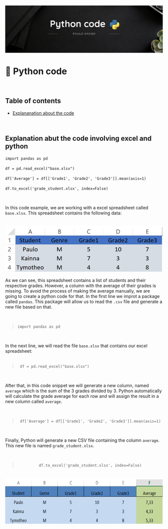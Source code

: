 ![Python image](https://github.com/paulo-xavier/uc10-documentation/blob/main/assets/python.png)

# 🐍 Python code 

<br>

 ## Table of contents
- [Explananation about the code](#explanation-abut-the-code-involving-excel-and-python)

<br>

## Explanation abut the code involving excel and python


```
import pandas as pd

df = pd.read_excel("base.xlsx") 

df['Average'] = df[['Grade1', 'Grade2', 'Grade3']].mean(axis=1)

df.to_excel('grade_student.xlsx', index=False)
```

<br>

 In this code example, we are working with a excel spreadsheet called `base.xlsx`. This spreadsheet contains the following data: 
 <br><br>


 <img src = "https://github.com/paulo-xavier/uc10-documentation/blob/main/assets/excel1.png" width="550px" height="150px">


<br>

As we can see, this spreadsheet contains a list of students and their respective grades. However, a column with the average of their grades is missing. To avoid the process of making the average manually, we are going to create a python code for that. 
In the first line we improt a package called <code>pandas</code>. This package will allow us to read the <code>.csv</code> file and generate a new file based on that. 

<br>

> <code>import pandas as pd </code> </p>

<br>

In the next line, we will read the file `base.xlsx` that contains our excel spreadsheet:
<br> <br>

>  <code> df = pd.read_excel("base.xlsx")</code>  </p>
<br>

After that, in this code snippet we will generate a new column, named `average` which is the sum of the 3 grades divided by 3. Python automatically will calculate the grade average for each row and will assign the result in a new column called `average`.   

<br>

> <p align = "center" > <code> df['Average'] = df[['Grade1', 'Grade2', 'Grade3']].mean(axis=1) </code>  </p>

<br>

Finally, Python will generate a new CSV file containing the column <code>average</code>. This new file is named <code>grade_student.xlsx</code>. 

<br>

> <p align= "center"> <code> df.to_excel('grade_student.xlsx', index=False) </code> </p>

<br>

<img src = "https://github.com/paulo-xavier/uc10-documentation/blob/main/assets/excel2.png" width ="550px" height ="150px">

